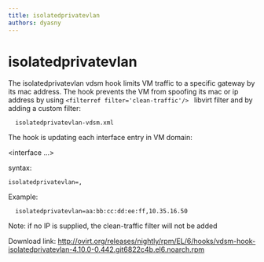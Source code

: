 ```yaml
---
title: isolatedprivatevlan
authors: dyasny
---
```


# isolatedprivatevlan

The isolatedprivatevlan vdsm hook limits VM traffic to a specific gateway by its mac address. The hook prevents the VM from spoofing its mac or ip address by using `<filterref filter='clean-traffic'/> ` libvirt filter and by adding a custom filter:

      isolatedprivatevlan-vdsm.xml

The hook is updating each interface entry in VM domain:

<interface ...>
`   `<filterref filter='isolatedprivatevlan-vdsm'>
`       `<parameter name='GATEWAY_MAC' value='aa:bb:cc:dd:ee:ff'/>
`   `</filterref>
`   `<filterref filter='clean-traffic'>
`       `<parameter name='IP' value='10.35.16.50'/>
`   `</filterref>
</interface>

syntax:

`isolatedprivatevlan=`<GatewayMAC>`,`<GuestIP>

Example:

      isolatedprivatevlan=aa:bb:cc:dd:ee:ff,10.35.16.50

Note: if no IP is supplied, the clean-traffic filter will not be added

Download link: <http://ovirt.org/releases/nightly/rpm/EL/6/hooks/vdsm-hook-isolatedprivatevlan-4.10.0-0.442.git6822c4b.el6.noarch.rpm>
